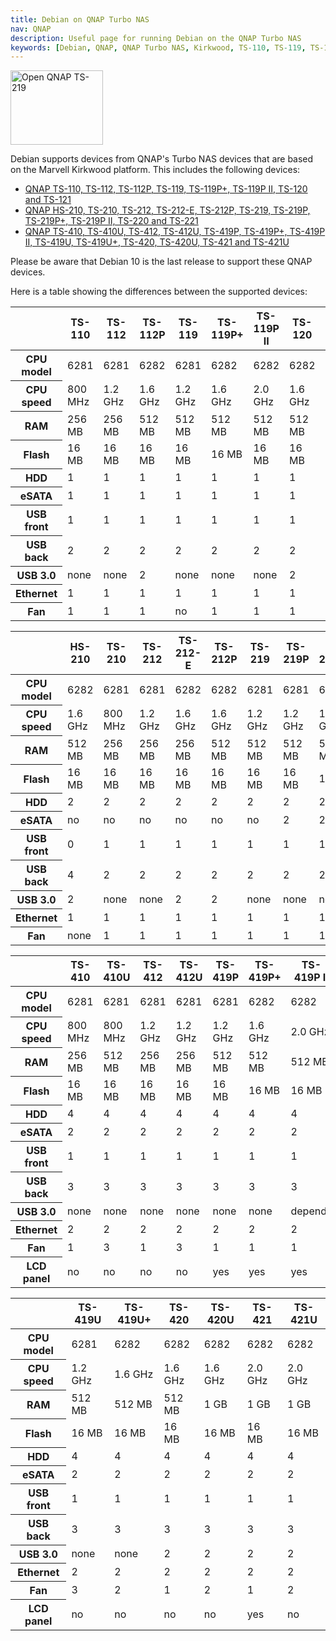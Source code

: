 ```yaml
---
title: Debian on QNAP Turbo NAS
nav: QNAP
description: Useful page for running Debian on the QNAP Turbo NAS
keywords: [Debian, QNAP, QNAP Turbo NAS, Kirkwood, TS-110, TS-119, TS-119P+, TS-210, TS-219, TS-219P, TS-219P+]
---
```


<div class="right">
<img src = "ts-219/images/r_ts219_open.jpg" class="border" alt="Open QNAP TS-219" width="148" height="119" />
</div>

Debian supports devices from QNAP's Turbo NAS devices that are based on the
Marvell Kirkwood platform.   This includes the following devices:

<ul>
<li><a href = "ts-119/">QNAP TS-110, TS-112, TS-112P, TS-119, TS-119P+, TS-119P II, TS-120 and TS-121</a></li>
<li><a href = "ts-219/">QNAP HS-210, TS-210, TS-212, TS-212-E, TS-212P, TS-219, TS-219P, TS-219P+, TS-219P II, TS-220 and TS-221</a></li>
<li><a href = "ts-41x/">QNAP TS-410, TS-410U, TS-412, TS-412U, TS-419P, TS-419P+, TS-419P II, TS-419U, TS-419U+, TS-420, TS-420U, TS-421 and TS-421U</a></li>
</ul>

Please be aware that Debian 10 is the last release to support these QNAP
devices.

Here is a table showing the differences between the supported devices:

<table class="table table-hover">

<thead>
<tr>
<th></th>
<th>TS-110</th>
<th>TS-112</th>
<th>TS-112P</th>
<th>TS-119</th>
<th>TS-119P+</th>
<th>TS-119P II</th>
<th>TS-120</th>
<th>TS-121</th>
</tr>
</thead>

<tbody>

<tr>
<th>CPU model</th>
<td>6281</td>
<td>6281</td>
<td>6282</td>
<td>6281</td>
<td>6282</td>
<td>6282</td>
<td>6282</td>
<td>6282</td>
</tr>

<tr>
<th>CPU speed</th>
<td>800 MHz</td>
<td>1.2 GHz</td>
<td>1.6 GHz</td>
<td>1.2 GHz</td>
<td>1.6 GHz</td>
<td>2.0 GHz</td>
<td>1.6 GHz</td>
<td>2.0 GHz</td>
</tr>

<tr>
<th>RAM</th>
<td>256 MB</td>
<td>256 MB</td>
<td>512 MB</td>
<td>512 MB</td>
<td>512 MB</td>
<td>512 MB</td>
<td>512 MB</td>
<td>1 GB</td>
</tr>

<tr>
<th>Flash</th>
<td>16 MB</td>
<td>16 MB</td>
<td>16 MB</td>
<td>16 MB</td>
<td>16 MB</td>
<td>16 MB</td>
<td>16 MB</td>
<td>16 MB</td>
</tr>

<tr>
<th>HDD</th>
<td>1</td>
<td>1</td>
<td>1</td>
<td>1</td>
<td>1</td>
<td>1</td>
<td>1</td>
<td>1</td>
</tr>

<tr>
<th>eSATA</th>
<td>1</td>
<td>1</td>
<td>1</td>
<td>1</td>
<td>1</td>
<td>1</td>
<td>1</td>
<td>1</td>
</tr>

<tr>
<th>USB front</th>
<td>1</td>
<td>1</td>
<td>1</td>
<td>1</td>
<td>1</td>
<td>1</td>
<td>1</td>
<td>1</td>
</tr>

<tr>
<th>USB back</th>
<td>2</td>
<td>2</td>
<td>2</td>
<td>2</td>
<td>2</td>
<td>2</td>
<td>2</td>
<td>2</td>
</tr>

<tr>
<th>USB 3.0</th>
<td>none</td>
<td>none</td>
<td>2</td>
<td>none</td>
<td>none</td>
<td>none</td>
<td>2</td>
<td>2</td>
</tr>

<tr>
<th>Ethernet</th>
<td>1</td>
<td>1</td>
<td>1</td>
<td>1</td>
<td>1</td>
<td>1</td>
<td>1</td>
<td>1</td>
</tr>

<tr>
<th>Fan</th>
<td>1</td>
<td>1</td>
<td>1</td>
<td>no</td>
<td>1</td>
<td>1</td>
<td>1</td>
<td>1</td>
</tr>
</tbody>

</table>

<table class="table table-hover">

<thead>
<tr>
<th></th>
<th>HS-210</th>
<th>TS-210</th>
<th>TS-212</th>
<th>TS-212-E</th>
<th>TS-212P</th>
<th>TS-219</th>
<th>TS-219P</th>
<th>TS-219P+</th>
<th>TS-219P II</th>
<th>TS-220</th>
<th>TS-221</th>
</tr>
</thead>

<tbody>

<tr>
<th scope="row">CPU model</th>
<td>6282</td>
<td>6281</td>
<td>6281</td>
<td>6282</td>
<td>6282</td>
<td>6281</td>
<td>6281</td>
<td>6282</td>
<td>6282</td>
<td>6282</td>
<td>6282</td>
</tr>

<tr>
<th scope="row">CPU speed</th>
<td>1.6 GHz</td>
<td>800 MHz</td>
<td>1.2 GHz</td>
<td>1.6 GHz</td>
<td>1.6 GHz</td>
<td>1.2 GHz</td>
<td>1.2 GHz</td>
<td>1.6 GHz</td>
<td>2.0 GHz</td>
<td>1.6 GHz</td>
<td>2.0 GHz</td>
</tr>

<tr>
<th>RAM</th>
<td>512 MB</td>
<td>256 MB</td>
<td>256 MB</td>
<td>256 MB</td>
<td>512 MB</td>
<td>512 MB</td>
<td>512 MB</td>
<td>512 MB</td>
<td>512 MB</td>
<td>512 MB</td>
<td>1 GB</td>
</tr>

<tr>
<th>Flash</th>
<td>16 MB</td>
<td>16 MB</td>
<td>16 MB</td>
<td>16 MB</td>
<td>16 MB</td>
<td>16 MB</td>
<td>16 MB</td>
<td>16 MB</td>
<td>16 MB</td>
<td>16 MB</td>
<td>16 MB</td>
</tr>

<tr>
<th>HDD</th>
<td>2</td>
<td>2</td>
<td>2</td>
<td>2</td>
<td>2</td>
<td>2</td>
<td>2</td>
<td>2</td>
<td>2</td>
<td>2</td>
<td>2</td>
</tr>

<tr>
<th>eSATA</th>
<td>no</td>
<td>no</td>
<td>no</td>
<td>no</td>
<td>no</td>
<td>no</td>
<td>2</td>
<td>2</td>
<td>2</td>
<td>2</td>
<td>2</td>
</tr>

<tr>
<th>USB front</th>
<td>0</td>
<td>1</td>
<td>1</td>
<td>1</td>
<td>1</td>
<td>1</td>
<td>1</td>
<td>1</td>
<td>1</td>
<td>1</td>
<td>1</td>
</tr>

<tr>
<th>USB back</th>
<td>4</td>
<td>2</td>
<td>2</td>
<td>2</td>
<td>2</td>
<td>2</td>
<td>2</td>
<td>2</td>
<td>2</td>
<td>2</td>
<td>2</td>
</tr>

<tr>
<th>USB 3.0</th>
<td>2</td>
<td>none</td>
<td>none</td>
<td>2</td>
<td>2</td>
<td>none</td>
<td>none</td>
<td>none</td>
<td>none</td>
<td>2</td>
<td>2</td>
</tr>

<tr>
<th>Ethernet</th>
<td>1</td>
<td>1</td>
<td>1</td>
<td>1</td>
<td>1</td>
<td>1</td>
<td>1</td>
<td>1</td>
<td>1</td>
<td>1</td>
<td>1</td>
</tr>

<tr>
<th>Fan</th>
<td>none</td>
<td>1</td>
<td>1</td>
<td>1</td>
<td>1</td>
<td>1</td>
<td>1</td>
<td>1</td>
<td>1</td>
<td>1</td>
<td>1</td>
</tr>
</tbody>

</table>

<table class="table table-hover">

<thead>
<tr>
<th></th>
<th>TS-410</th>
<th>TS-410U</th>
<th>TS-412</th>
<th>TS-412U</th>
<th>TS-419P</th>
<th>TS-419P+</th>
<th>TS-419P II</th>
</tr>
</thead>

<tbody>

<tr>
<th>CPU model</th>
<td>6281</td>
<td>6281</td>
<td>6281</td>
<td>6281</td>
<td>6281</td>
<td>6282</td>
<td>6282</td>
</tr>

<tr>
<th>CPU speed</th>
<td>800 MHz</td>
<td>800 MHz</td>
<td>1.2 GHz</td>
<td>1.2 GHz</td>
<td>1.2 GHz</td>
<td>1.6 GHz</td>
<td>2.0 GHz</td>
</tr>

<tr>
<th>RAM</th>
<td>256 MB</td>
<td>512 MB</td>
<td>256 MB</td>
<td>256 MB</td>
<td>512 MB</td>
<td>512 MB</td>
<td>512 MB</td>
</tr>

<tr>
<th>Flash</th>
<td>16 MB</td>
<td>16 MB</td>
<td>16 MB</td>
<td>16 MB</td>
<td>16 MB</td>
<td>16 MB</td>
<td>16 MB</td>
</tr>

<tr>
<th>HDD</th>
<td>4</td>
<td>4</td>
<td>4</td>
<td>4</td>
<td>4</td>
<td>4</td>
<td>4</td>
</tr>

<tr>
<th>eSATA</th>
<td>2</td>
<td>2</td>
<td>2</td>
<td>2</td>
<td>2</td>
<td>2</td>
<td>2</td>
</tr>

<tr>
<th>USB front</th>
<td>1</td>
<td>1</td>
<td>1</td>
<td>1</td>
<td>1</td>
<td>1</td>
<td>1</td>
</tr>

<tr>
<th>USB back</th>
<td>3</td>
<td>3</td>
<td>3</td>
<td>3</td>
<td>3</td>
<td>3</td>
<td>3</td>
</tr>

<tr>
<th>USB 3.0</th>
<td>none</td>
<td>none</td>
<td>none</td>
<td>none</td>
<td>none</td>
<td>none</td>
<td>depends</td>
</tr>

<tr>
<th>Ethernet</th>
<td>2</td>
<td>2</td>
<td>2</td>
<td>2</td>
<td>2</td>
<td>2</td>
<td>2</td>
</tr>

<tr>
<th>Fan</th>
<td>1</td>
<td>3</td>
<td>1</td>
<td>3</td>
<td>1</td>
<td>1</td>
<td>1</td>
</tr>

<tr>
<th>LCD panel</th>
<td>no</td>
<td>no</td>
<td>no</td>
<td>no</td>
<td>yes</td>
<td>yes</td>
<td>yes</td>
</tr>
</tbody>

</table>

<table class="table table-hover">

<thead>
<tr>
<th></th>
<th>TS-419U</th>
<th>TS-419U+</th>
<th>TS-420</th>
<th>TS-420U</th>
<th>TS-421</th>
<th>TS-421U</th>
</tr>
</thead>

<tbody>

<tr>
<th>CPU model</th>
<td>6281</td>
<td>6282</td>
<td>6282</td>
<td>6282</td>
<td>6282</td>
<td>6282</td>
</tr>

<tr>
<th>CPU speed</th>
<td>1.2 GHz</td>
<td>1.6 GHz</td>
<td>1.6 GHz</td>
<td>1.6 GHz</td>
<td>2.0 GHz</td>
<td>2.0 GHz</td>
</tr>

<tr>
<th>RAM</th>
<td>512 MB</td>
<td>512 MB</td>
<td>512 MB</td>
<td>1 GB</td>
<td>1 GB</td>
<td>1 GB</td>
</tr>

<tr>
<th>Flash</th>
<td>16 MB</td>
<td>16 MB</td>
<td>16 MB</td>
<td>16 MB</td>
<td>16 MB</td>
<td>16 MB</td>
</tr>

<tr>
<th>HDD</th>
<td>4</td>
<td>4</td>
<td>4</td>
<td>4</td>
<td>4</td>
<td>4</td>
</tr>

<tr>
<th>eSATA</th>
<td>2</td>
<td>2</td>
<td>2</td>
<td>2</td>
<td>2</td>
<td>2</td>
</tr>

<tr>
<th>USB front</th>
<td>1</td>
<td>1</td>
<td>1</td>
<td>1</td>
<td>1</td>
<td>1</td>
</tr>

<tr>
<th>USB back</th>
<td>3</td>
<td>3</td>
<td>3</td>
<td>3</td>
<td>3</td>
<td>3</td>
</tr>

<tr>
<th>USB 3.0</th>
<td>none</td>
<td>none</td>
<td>2</td>
<td>2</td>
<td>2</td>
<td>2</td>
</tr>

<tr>
<th>Ethernet</th>
<td>2</td>
<td>2</td>
<td>2</td>
<td>2</td>
<td>2</td>
<td>2</td>
</tr>

<tr>
<th>Fan</th>
<td>3</td>
<td>2</td>
<td>1</td>
<td>2</td>
<td>1</td>
<td>2</td>
</tr>

<tr>
<th>LCD panel</th>
<td>no</td>
<td>no</td>
<td>no</td>
<td>no</td>
<td>yes</td>
<td>no</td>
</tr>
</tbody>

</table>

